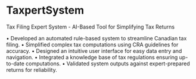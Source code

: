 # TaxpertSystem

Tax Filing Expert System - AI-Based Tool for Simplifying Tax Returns

•	Developed an automated rule-based system to streamline Canadian tax filing.
•	Simplified complex tax computations using CRA guidelines for accuracy.
•	Designed an intuitive user interface for easy data entry and navigation.
•	Integrated a knowledge base of tax regulations ensuring up-to-date computations.
•	Validated system outputs against expert-prepared returns for reliability.

